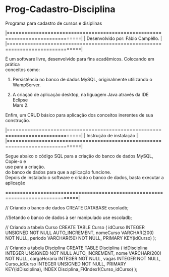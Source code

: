 # Prog-Cadastro-Disciplina
Programa para cadastro de cursos e disiplinas

|===============================================================================|
|	              Desenvolvido por: Fábio Campêllo. 	                | |===============================================================================|

É um software livre, desenvolvido para fins acadêmicos. Colocando em prática    
conceitos como:                                                                 

1. Persistência no banco de dados MySQL, originalmente utilizando o             
WampServer.                                                              			 

2. A criaçaõ de aplicação desktop, na liguagem Java através da IDE Eclipse      
Mars 2.                                                                         
						                                                             				  
Enfim, um CRUD básico para aplicação dos conceitos inerentes de sua             
construção.                                                                     
						                                                             				  
|===============================================================================|
|                     	Instrução de instalação				        |           			  
|===============================================================================| 
											                                                        	  
Segue abaixo o código SQL para a criação do banco de dados MySQL, Copie-o e     
use para a criação.           	                                                
do banco de dados para que a aplicação funcione.				                     	  
Depois de instalado o software e criado o banco de dados, basta executar a      
aplicação                                                                    	  
									                                                     				  
===============================================================================| 

// Criando o banco de dados
CREATE DATABASE escoladb;

//Setando o banco de dados à ser manipulado
use escoladb;

// Criando a tabela Curso
CREATE TABLE Curso (
  idCurso INTEGER UNSIGNED NOT NULL AUTO_INCREMENT,
  nomeCurso VARCHAR(200) NOT NULL,
  periodo VARCHAR(50) NOT NULL,
  PRIMARY KEY(idCurso)
);

// Criando a tabela Disciplina
CREATE TABLE Disciplina (
  idDisciplina INTEGER UNSIGNED NOT NULL AUTO_INCREMENT,
  nome VARCHAR(200) NOT NULL,
  cargaHoraria INTEGER NOT NULL,
  vagas INTEGER NOT NULL,
  Curso_idCurso INTEGER UNSIGNED NOT NULL,
  PRIMARY KEY(idDisciplina),
  INDEX Disciplina_FKIndex1(Curso_idCurso)
);


